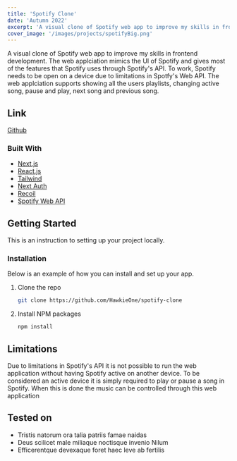 ```yaml
---
title: 'Spotify Clone'
date: 'Autumn 2022'
excerpt: 'A visual clone of Spotify web app to improve my skills in frontend development'
cover_image: '/images/projects/spotifyBig.png'
---
```


A visual clone of Spotify web app to improve my skills in frontend development. The web applciation mimics the UI of Spotify
and gives most of the features that Spotify uses through Spotify's API. To work, Spotify needs to be open on a device due to limitations in Spotfy's Web API. The web applciation supports showing all the users  playlists, changing active song, pause and play, next song and previous song. 

## Link
[Github](https://github.com/HawkieOne/spotify-clone)

### Built With
* [Next.js](https://nextjs.org/)
* [React.js](https://reactjs.org/)
* [Tailwind](https://tailwindcss.com/)
* [Next Auth](https://next-auth.js.org/)
* [Recoil](https://recoiljs.org/)
* [Spotify Web API](https://developer.spotify.com/documentation/web-api/)

## Getting Started

This is an instruction to setting up your project locally.

### Installation

Below is an example of how you can install and set up your app.

1. Clone the repo
   ```sh
   git clone https://github.com/HawkieOne/spotify-clone
   ```
2. Install NPM packages
   ```sh
   npm install
   ```

## Limitations

Due to limitations in Spotify's API it is not possible to run the web application without having Spotify active 
on another device. To be considered an active device it is simply required to play or pause a song in Spotify. 
When this is done the music can be controlled through this web application 

## Tested on

- Tristis natorum ora talia patriis famae naidas
- Deus scilicet male miliaque noctisque invenio Nilum
- Efficerentque devexaque foret haec leve ab fertilis

